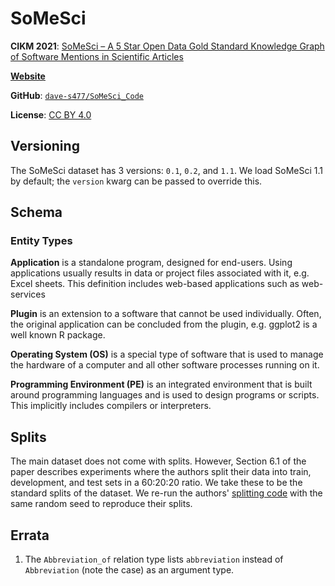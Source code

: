 # SoMeSci

**CIKM 2021**: [SoMeSci – A 5 Star Open Data Gold Standard Knowledge Graph of Software Mentions in Scientific Articles](https://dl.acm.org/doi/10.1145/3459637.3482017)

[**Website**](https://data.gesis.org/somesci/)

**GitHub**: [`dave-s477/SoMeSci_Code`](https://github.com/dave-s477/SoMeSci_ISWC)

**License**: [CC BY 4.0](https://data.gesis.org/somesci/#License)


## Versioning

The SoMeSci dataset has 3 versions: `0.1`, `0.2`, and `1.1`.
We load SoMeSci 1.1 by default; the `version` kwarg can be passed to override this.


## Schema

### Entity Types

**Application** is a standalone program, designed for end-users.
Using applications usually results in data or project files associated with it, e.g. Excel sheets.
This definition includes web-based applications such as web-services

**Plugin** is an extension to a software that cannot be used individually.
Often, the original application can be concluded from the plugin, e.g. ggplot2 is a well known R package.

**Operating System (OS)** is a special type of software that is used to manage the hardware of a computer and all other software processes running on it.

**Programming Environment (PE)** is an integrated environment that is built around programming languages and is used to design programs or scripts.
This implicitly includes compilers or interpreters.


## Splits

The main dataset does not come with splits.
However, Section 6.1 of the paper describes experiments where the authors split their data into train, development, and test sets in a 60:20:20 ratio.
We take these to be the standard splits of the dataset.
We re-run the authors' [splitting code](https://github.com/dave-s477/SoMeNLP/blob/master/bin/split_data) with the same random seed to reproduce their splits.


## Errata

1. The `Abbreviation_of` relation type lists `abbreviation` instead of `Abbreviation` (note the case) as an argument type.
